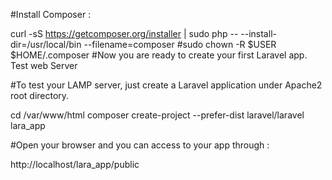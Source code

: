 #Install Composer :

curl -sS https://getcomposer.org/installer | sudo php -- --install-dir=/usr/local/bin --filename=composer
#sudo chown -R $USER $HOME/.composer
#Now you are ready to create your first Laravel app. Test web Server

#To test your LAMP server, just create a Laravel application under Apache2 root directory.

cd /var/www/html
composer create-project --prefer-dist laravel/laravel lara_app

#Open your browser and you can access to your app through :

http://localhost/lara_app/public
